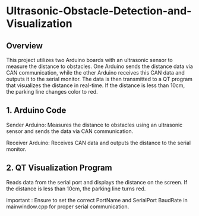 # Ultrasonic-Obstacle-Detection-and-Visualization

## Overview

This project utilizes two Arduino boards with an ultrasonic sensor to measure the distance to obstacles. One Arduino sends the distance data via CAN communication, while the other Arduino receives this CAN data and outputs it to the serial monitor. The data is then transmitted to a QT program that visualizes the distance in real-time. If the distance is less than 10cm, the parking line changes color to red.

## 1. Arduino Code

Sender Arduino: Measures the distance to obstacles using an ultrasonic sensor and sends the data via CAN communication.

Receiver Arduino: Receives CAN data and outputs the distance to the serial monitor.

## 2. QT Visualization Program

Reads data from the serial port and displays the distance on the screen. If the distance is less than 10cm, the parking line turns red.

important : Ensure to set the correct PortName and SerialPort BaudRate in mainwindow.cpp for proper serial communication.

